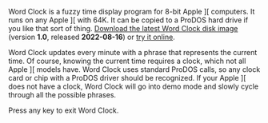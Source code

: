 Word Clock is a fuzzy time display program for 8-bit Apple ][ computers. It runs on any Apple ][ with 64K. It can be copied to a ProDOS hard drive if you like that sort of thing. [Download the latest Word Clock disk image](https://github.com/a2-4am/word-clock/releases/tag/v1.0) (version **1.0**, released **2022-08-16**) or [try it online](https://archive.org/details/WordClock4am).

Word Clock updates every minute with a phrase that represents the current time. Of course, knowing the current time requires a clock, which not all Apple ][ models have. Word Clock uses standard ProDOS calls, so any clock card or chip with a ProDOS driver should be recognized. If your Apple ][ does not have a clock, Word Clock will go into demo mode and slowly cycle through all the possible phrases.

Press any key to exit Word Clock.
